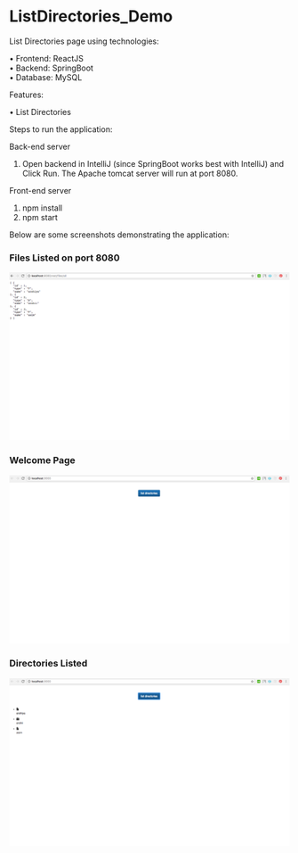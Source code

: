 # ListDirectories_Demo

List Directories page using technologies:

• Frontend: ReactJS </br>
• Backend:  SpringBoot</br>
• Database: MySQL

Features: 

• List Directories

Steps to run the application:

Back-end server

1. Open backend in IntelliJ (since SpringBoot works best with IntelliJ) and Click Run. The Apache tomcat server will run at port 8080.

Front-end server
1. npm install
2. npm start

Below are some screenshots demonstrating the application:

### Files Listed on port 8080
![](images/1.png)

### Welcome Page
![](images/2.png)

### Directories Listed
![](images/3.png)



